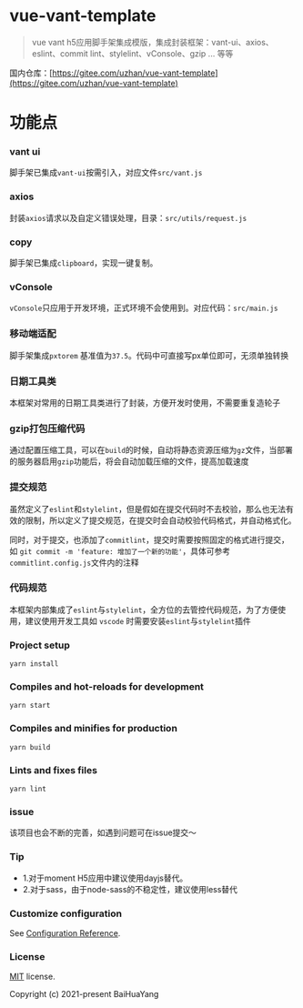 # vue-vant-template

> vue vant h5应用脚手架集成模版，集成封装框架：vant-ui、axios、eslint、commit lint、stylelint、vConsole、gzip ... 等等

国内仓库：[https://gitee.com/uzhan/vue-vant-template](https://gitee.com/uzhan/vue-vant-template)

# 功能点

### vant ui
脚手架已集成`vant-ui`按需引入，对应文件`src/vant.js`

### axios
封装`axios`请求以及自定义错误处理，目录：`src/utils/request.js`

### copy
脚手架已集成`clipboard`，实现一键复制。

### vConsole
`vConsole`只应用于开发环境，正式环境不会使用到。对应代码：`src/main.js`

### 移动端适配
脚手架集成`pxtorem` 基准值为`37.5`。代码中可直接写px单位即可，无须单独转换

### 日期工具类
本框架对常用的日期工具类进行了封装，方便开发时使用，不需要重复造轮子

### gzip打包压缩代码
通过配置压缩工具，可以在`build`的时候，自动将静态资源压缩为`gz`文件，当部署的服务器启用`gzip`功能后，将会自动加载压缩的文件，提高加载速度

### 提交规范

虽然定义了`eslint`和`stylelint`，但是假如在提交代码时不去校验，那么也无法有效的限制，所以定义了提交规范，在提交时会自动校验代码格式，并自动格式化。

同时，对于提交，也添加了`commitlint`，提交时需要按照固定的格式进行提交，如 `git commit -m 'feature: 增加了一个新的功能'`，具体可参考`commitlint.config.js`文件内的注释

### 代码规范

本框架内部集成了`eslint`与`stylelint`，全方位的去管控代码规范，为了方便使用，建议使用开发工具如 `vscode` 时需要安装`eslint`与`stylelint`插件

### Project setup
```
yarn install
```

### Compiles and hot-reloads for development
```
yarn start
```

### Compiles and minifies for production
```
yarn build
```

### Lints and fixes files
```
yarn lint
```
### issue
该项目也会不断的完善，如遇到问题可在issue提交～

### Tip
- 1.对于moment H5应用中建议使用dayjs替代。
- 2.对于sass，由于node-sass的不稳定性，建议使用less替代

### Customize configuration
See [Configuration Reference](https://cli.vuejs.org/config/).

### License

[MIT](https://github.com/uzhan/vue-vant-template/blob/main/LICENSE) license.

Copyright (c) 2021-present BaiHuaYang
